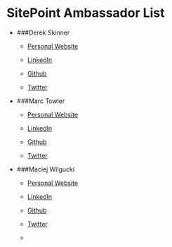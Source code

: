 # SitePoint Ambassador List

* ###Derek Skinner
  * [Personal Website](https://derekskinner.tv)

  * [LinkedIn](https://www.linkedin.com/in/derekts)

  * [Github](https://github.com/derek-skinner)

  * [Twitter](https://twitter.com/derektskinner)
	
* ###Marc Towler
  * [Personal Website](http://marctowler.co.uk)

  * [LinkedIn](https://uk.linkedin.com/pub/marc-towler/35/bb9/1a3)

  * [Github](https://github.com/MarcTowler)

  * [Twitter](https://twitter.com/marctowler)

* ###Maciej Wilgucki
  * [Personal Website](http://blog.wilgucki.pl)

  * [LinkedIn](https://www.linkedin.com/in/maciejwilgucki)

  * [Github](https://github.com/wilgucki)

  * [Twitter](https://twitter.com/wilgucki)
  * 

